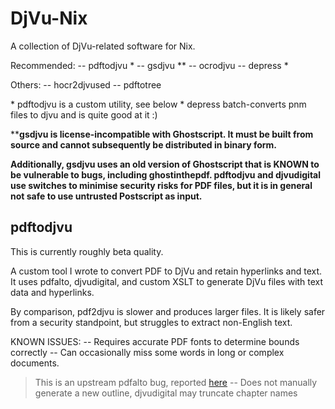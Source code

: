 DjVu-Nix
========
A collection of DjVu-related software for Nix.

Recommended:
-- pdftodjvu \*
-- gsdjvu \*\*
-- ocrodjvu
-- depress \*

Others:
-- hocr2djvused
-- pdftotree

\* pdftodjvu is a custom utility, see below
\* depress batch-converts pnm files to djvu and is quite good at it :)

\*\***gsdjvu is license-incompatible with Ghostscript. It must be built
from source and cannot subsequently be distributed in binary form.**

**Additionally, gsdjvu uses an old version of Ghostscript that is KNOWN
to be vulnerable to bugs, including ghostinthepdf. pdftodjvu and djvudigital
use switches to minimise security risks for PDF files, but it is in general
not safe to use untrusted Postscript as input.**

pdftodjvu
---------
This is currently roughly beta quality.

A custom tool I wrote to convert PDF to DjVu and retain hyperlinks and text.
It uses pdfalto, djvudigital, and custom XSLT to generate DjVu files with
text data and hyperlinks.

By comparison, pdf2djvu is slower and produces larger files. It is likely
safer from a security standpoint, but struggles to extract non-English text.

KNOWN ISSUES:
-- Requires accurate PDF fonts to determine bounds correctly
-- Can occasionally miss some words in long or complex documents.
> This is an upstream pdfalto bug, reported [here](https://github.com/kermitt2/pdfalto/issues/192)
-- Does not manually generate a new outline, djvudigital may truncate chapter names

